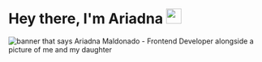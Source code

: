 # Hey there, I'm Ariadna <img src="https://github.com/Amaldonado7/Ariadna/blob/ee08aaacb7b7ef551c3d69e704b162750bf37098/wave.gif" width="30px">

<img src="https://github.com/Amaldonado7/Ariadna/blob/ee08aaacb7b7ef551c3d69e704b162750bf37098/Banner-github.png" alt="banner that says Ariadna Maldonado - Frontend Developer alongside a picture of me and my daughter">
